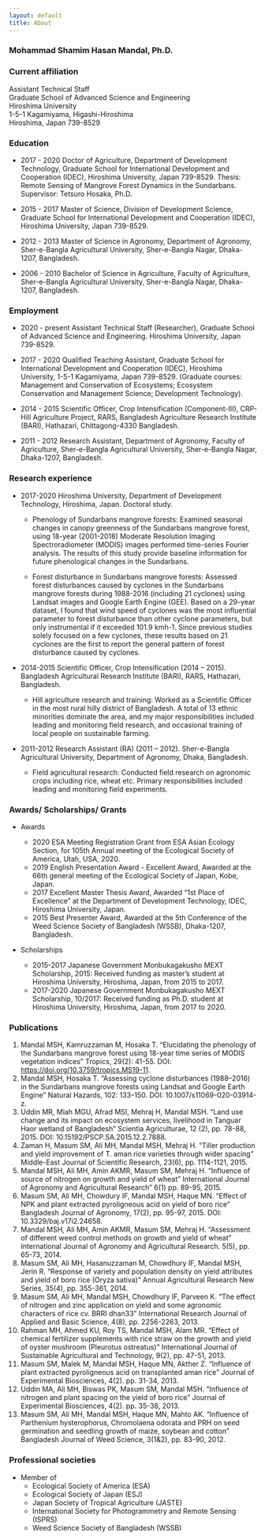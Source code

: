 ```yaml
---
layout: default
title: About
---
```

### Mohammad Shamim Hasan Mandal, Ph.D.

### Current affiliation
Assistant Technical Staff <br>
Graduate School of Advanced Science and Engineering <br>
Hiroshima University<br>
1-5-1 Kagamiyama, Higashi-Hiroshima<br>
Hiroshima, Japan 739-8529 

### Education
- 2017 - 2020 Doctor of Agriculture, Department of Development Technology, Graduate School for International Development and Cooperation (IDEC), Hiroshima University, Japan 739-8529. 
Thesis: Remote Sensing of Mangrove Forest Dynamics in the Sundarbans.
Supervisor: Tetsuro Hosaka, Ph.D. 

- 2015 - 2017 Master of Science, Division of Development Science, Graduate School for International Development and Cooperation (IDEC), Hiroshima University, Japan 739-8529.

- 2012 - 2013 Master of Science in Agronomy, Department of Agronomy, Sher-e-Bangla Agricultural University, Sher-e-Bangla Nagar, Dhaka-1207, Bangladesh.

- 2006 - 2010 Bachelor of Science in Agriculture, Faculty of Agriculture, Sher-e-Bangla Agricultural University, Sher-e-Bangla Nagar, Dhaka-1207, Bangladesh.

### Employment
- 2020 - present Assistant Technical Staff (Researcher), Graduate School of Advanced Science and Engineering. Hiroshima University, Japan 739-8529.

- 2017 - 2020 Qualified Teaching Assistant, Graduate School for International Development and Cooperation (IDEC), Hiroshima University, 1-5-1 Kagamiyama, Japan 739-8529. (Graduate courses: Management and Conservation of Ecosystems; Ecosystem Conservation and Management Science; Development Technology).

- 2014 - 2015 Scientific Officer, Crop Intensification (Component-III), CRP-Hill Agriculture Project, RARS, Bangladesh Agriculture Research Institute (BARI), Hathazari, Chittagong-4330  Bangladesh. 

- 2011 - 2012 Research Assistant, Department of Agronomy, Faculty of Agriculture, Sher-e-Bangla Agricultural University, Sher-e-Bangla Nagar, Dhaka-1207, Bangladesh.

### Research experience
- 2017-2020	Hiroshima University, Department of Development Technology, Hiroshima, Japan.
Doctoral study. 

   - Phenology of Sundarbans mangrove forests: Examined seasonal changes in canopy greenness of the Sundarbans mangrove forest, using 18-year (2001-2018) Moderate Resolution Imaging Spectroradiometer (MODIS) images performed time-series Fourier analysis. The results of this study provide baseline information for future phenological changes in the Sundarbans.

   - Forest disturbance in Sundarbans mangrove forests: Assessed forest disturbances caused by cyclones in the Sundarbans mangrove forests during 1988-2016 (including 21 cyclones) using Landsat images and Google Earth Engine (GEE). Based on a 29-year dataset, I found that wind speed of cyclones was the most influential parameter to forest disturbance than other cyclone parameters, but only instrumental if it exceeded 101.9 kmh-1. Since previous studies solely focused on a few cyclones, these results based on 21 cyclones are the first to report the general pattern of forest disturbance caused by cyclones.

- 2014-2015	Scientific Officer, Crop Intensification (2014 – 2015). Bangladesh Agricultural Research Institute (BARI), RARS, Hathazari, Bangladesh. 
   - Hill agriculture research and training: Worked as a Scientific Officer in the most rural hilly district of Bangladesh. A total of 13 ethnic minorities dominate the area, and my major responsibilities included leading and monitoring field research, and occasional training of local people on sustainable farming. 

- 2011-2012	Research Assistant (RA) (2011 – 2012). Sher-e-Bangla Agricultural University, Department of Agronomy, Dhaka, Bangladesh.
   - Field agricultural research: Conducted field research on agronomic crops including rice, wheat etc. Primary responsibilities included leading and monitoring field experiments.


### Awards/ Scholarships/ Grants
- Awards
   - 2020	ESA Meeting Registration Grant from ESA Asian Ecology Section, for 105th Annual meeting of the Ecological Society of America, Utah, USA, 2020.
   - 2019	English Presentation Award - Excellent Award, Awarded at the 66th general meeting of the Ecological Society of Japan, Kobe, Japan.
   - 2017 	Excellent Master Thesis Award, Awarded “1st Place of Excellence” at the Department of Development Technology, IDEC, Hiroshima University, Japan. 
   - 2015 	Best Presenter Award, Awarded at the 5th Conference of the Weed Science Society of Bangladesh (WSSB), Dhaka-1207, Bangladesh. 
   
- Scholarships
   - 2015-2017	Japanese Government Monbukagakusho MEXT Scholarship, 2015: Received funding as master’s student at Hiroshima University, Hiroshima, Japan, from 2015 to 2017.
   - 2017-2020	Japanese Government Monbukagakusho MEXT Scholarship, 10/2017: Received funding as Ph.D. student at Hiroshima University, Hiroshima, Japan, from 2017 to 2020.

### Publications

1.	Mandal MSH, Kamruzzaman M, Hosaka T. “Elucidating the phenology of the Sundarbans mangrove forest using 18-year time series of MODIS vegetation indices” Tropics, 29(2): 41-55. DOI: https://doi.org/10.3759/tropics.MS19-11.
2.	Mandal MSH, Hosaka T. “Assessing cyclone disturbances (1988–2016) in the Sundarbans mangrove forests using Landsat and Google Earth Engine” Natural Hazards, 102: 133–150. DOI: 10.1007/s11069-020-03914-z. 
3.	Uddin MR, Miah MGU, Afrad MSI, Mehraj H, Mandal MSH. “Land use change and its impact on ecosystem services, livelihood in Tanguar Haor wetland of Bangladesh” Scientia Agriculturae, 12 (2), pp. 78-88, 2015. DOI: 10.15192/PSCP.SA.2015.12.2.7888.
4.	Zaman H, Masum SM, Ali MH, Mandal MSH, Mehraj H. “Tiller production and yield improvement of T. aman rice varieties through wider spacing” Middle-East Journal of Scientific Research, 23(6), pp. 1114-1121, 2015.
5.	Mandal MSH, Ali MH, Amin AKMR, Masum SM, Mehraj H. “Influence of source of nitrogen on growth and yield of wheat” International Journal of Agronomy and Agricultural Research” 6(1) pp. 89-95, 2015.
6.	Masum SM, Ali MH, Chowdury IF, Mandal MSH, Haque MN. “Effect of NPK and plant extracted pyroligneous acid on yield of boro rice” Bangladesh Journal of Agronomy, 17(2), pp. 95-97, 2015. DOI: 10.3329/baj.v17i2.24658.
7.	Mandal MSH, Ali MH, Amin AKMR, Masum SM, Mehraj H. “Assessment of different weed control methods on growth and yield of wheat” International Journal of Agronomy and Agricultural Research. 5(5), pp. 65-73, 2014.
8.	Masum SM, Ali MH, Hasanuzzaman M, Chowdhury IF, Mandal MSH, Jerin R. “Response of variety and population density on yield attributes and yield of boro rice (Oryza sativa)” Annual Agricultural Research New Series, 35(4), pp. 355-361, 2014.
9.	Masum SM, Ali MH, Mandal MSH, Chowdhury IF, Parveen K. “The effect of nitrogen and zinc application on yield and some agronomic characters of rice cv. BRRI dhan33” International Research Journal of Applied and Basic Science, 4(8), pp. 2256-2263, 2013.
10. Rahman MH, Ahmed KU, Roy TS, Mandal MSH, Alam MR. “Effect of chemical fertilizer supplements with rice straw on the growth and yield of oyster mushroom (Pleurotus ostreatus)” International Journal of Sustainable Agricultural and Technology, 9(2), pp. 47-51, 2013.
11. Masum SM, Malek M, Mandal MSH, Haque MN, Akther Z. “Influence of plant extracted pyroligneous acid on transplanted aman rice” Journal of Experimental Biosciences, 4(2). pp. 31-34, 2013.
12. Uddin MA, Ali MH, Biswas PK, Masum SM, Mandal MSH. “Influence of nitrogen and plant spacing on the yield of boro rice” Journal of Experimental Biosciences, 4(2). pp. 35-38, 2013. 
13. Masum SM, Ali MH, Mandal MSH, Haque MN, Mahto AK. “Influence of Parthenium hysterophorus, Chromolaena odorata and PRH on seed germination and seedling growth of maize, soybean and cotton” Bangladesh Journal of Weed Science, 3(1&2), pp. 83-90, 2012.

### Professional societies

- Member of 
	- Ecological Society of America (ESA)
	- Ecological Society of Japan (ESJ)
	- Japan Society of Tropical Agriculture (JASTE)
	- International Society for Photogrammetry and Remote Sensing (ISPRS)
	- Weed Science Society of Bangladesh (WSSB)

